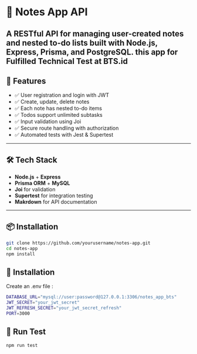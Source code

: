 # 📝 Notes App API

A RESTful API for managing user-created notes and nested to-do lists built with **Node.js**, **Express**, **Prisma**, and **PostgreSQL**.
this app for Fulfilled Technical Test at BTS.id
---

## 🚀 Features

- ✅ User registration and login with JWT
- ✅ Create, update, delete notes
- ✅ Each note has nested to-do items
- ✅ Todos support unlimited subtasks
- ✅ Input validation using Joi
- ✅ Secure route handling with authorization
- ✅ Automated tests with Jest & Supertest

---

## 🛠️ Tech Stack

- **Node.js** + **Express**
- **Prisma ORM** + **MySQL**
- **Joi** for validation
- **Supertest** for integration testing
- **Makrdown**  for API documentation

---

## 📦 Installation

```bash
git clone https://github.com/yourusername/notes-app.git
cd notes-app
npm install
```

## 🔧 Installation

Create an .env file :
```bash
DATABASE_URL="mysql://user:password@127.0.0.1:3306/notes_app_bts"
JWT_SECRET="your_jwt_secret"
JWT_REFRESH_SECRET="your_jwt_secret_refresh"
PORT=3000
```

## 🧪 Run Test

```bash
npm run test
```